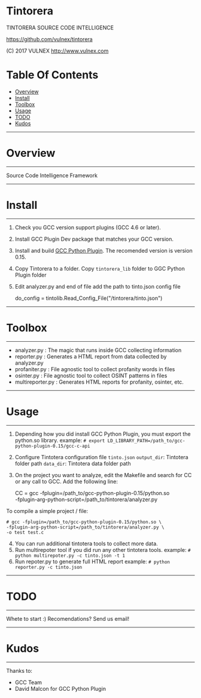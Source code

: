 # Tintorera

TINTORERA SOURCE CODE INTELLIGENCE

https://github.com/vulnex/tintorera
	
(C) 2017 VULNEX http://www.vulnex.com

Table Of Contents
=================

* [Overview](#overview)
* [Install](#install)
* [Toolbox](#toolbox)
* [Usage](#usage)
* [TODO](#TODO)
* [Kudos](#kudos)

---------------------------------------------------------------
# Overview
---------------------------------------------------------------

Source Code Intelligence Framework

---------------------------------------------------------------
# Install
---------------------------------------------------------------

1) Check you GCC version support plugins (GCC 4.6 or later).
2) Install GCC Plugin Dev package that matches your GCC version.
3) Install and build [GCC Python Plugin](https://gcc-python-plugin.readthedocs.io/en/latest/). The recomended version is version 0.15.
4) Copy Tintorera to a folder. Copy `tintorera_lib` folder to  GGC Python Plugin folder
5) Edit analyzer.py and end of file add the path to tinto.json config file

    do_config = tintolib.Read_Config_File("/tintorera/tinto.json")

---------------------------------------------------------------
# Toolbox
---------------------------------------------------------------

* analyzer.py : The magic that runs inside GCC collecting information
* reporter.py : Generates a HTML report from data collected by analyzer.py
* profaniter.py : File agnostic tool to collect profanity words in files
* osinter.py : File agnostic tool to collect OSINT patterns in files 
* multireporter.py : Generates HTML reports for profanity, osinter, etc. 

---------------------------------------------------------------
# Usage
---------------------------------------------------------------

1) Depending how you did install GCC Python Plugin, you must export the python.so library.
  example: `# export LD_LIBRARY_PATH=/path_to/gcc-python-plugin-0.15/gcc-c-api`
2) Configure Tintotera configuration file `tinto.json`
  `output_dir`: Tintotera folder path
  `data_dir`: Tintotera data folder path
3) On the project you want to analyze, edit the Makefile and search for CC or any call to GCC. Add the following line:
  
    CC = gcc -fplugin=/path_to/gcc-python-plugin-0.15/python.so \
    -fplugin-arg-python-script=/path_to/tintorera/analyzer.py

  To compile a simple project / file:
  
    # gcc -fplugin=/path_to/gcc-python-plugin-0.15/python.so \
    -fplugin-arg-python-script=/path_to/tintorera/analyzer.py \
    -o test test.c
   
4) You can run additional tintotera tools to collect more data.
5) Run multirepoter tool if you did run any other tintotera tools.
  example: `# python multirepoter.py -c tinto.json -t 1`
6) Run repoter.py to generate full HTML report
  example: `# python reporter.py -c tinto.json`

---------------------------------------------------------------
# TODO
---------------------------------------------------------------

Whete to start :)
Recomendations? Send us email!

---------------------------------------------------------------
# Kudos
---------------------------------------------------------------

Thanks to:

* GCC Team
* David Malcon for GCC Python Plugin
